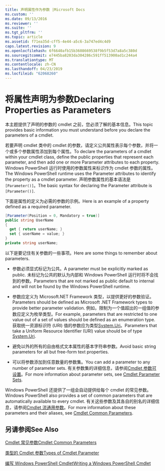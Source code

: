 ```yaml
---
title: 声明属性作为参数 |Microsoft Docs
ms.custom: ''
ms.date: 09/13/2016
ms.reviewer: ''
ms.suite: ''
ms.tgt_pltfrm: ''
ms.topic: article
ms.assetid: f71ea35d-cff5-4e44-a5c6-3a747ed4c4d9
caps.latest.revision: 9
ms.openlocfilehash: 6f6640afb15b3608669538f9b5f53d7a8a5c380d
ms.sourcegitcommit: e7445ba8203da304286c591ff513900ad1c244a4
ms.translationtype: MT
ms.contentlocale: zh-CN
ms.lasthandoff: 04/23/2019
ms.locfileid: "62068260"
---
```

# <a name="declaring-properties-as-parameters"></a><span data-ttu-id="71773-102">将属性声明为参数</span><span class="sxs-lookup"><span data-stu-id="71773-102">Declaring Properties as Parameters</span></span>

<span data-ttu-id="71773-103">本主题提供了声明的参数的 cmdlet 之前，您必须了解的基本信息。</span><span class="sxs-lookup"><span data-stu-id="71773-103">This topic provides basic information you must understand before you declare the parameters of a cmdlet.</span></span>

<span data-ttu-id="71773-104">若要声明 cmdlet 类中的 cmdlet 的参数，请定义公共属性表示每个参数，并将一个或多个参数属性添加到每个属性。</span><span class="sxs-lookup"><span data-stu-id="71773-104">To declare the parameters of a cmdlet within your cmdlet class, define the public properties that represent each parameter, and then add one or more Parameter attributes to each property.</span></span> <span data-ttu-id="71773-105">Windows PowerShell 运行时使用的参数属性来标识作为 cmdlet 参数的属性。</span><span class="sxs-lookup"><span data-stu-id="71773-105">The Windows PowerShell runtime uses the Parameter attributes to identify the property as a cmdlet parameter.</span></span> <span data-ttu-id="71773-106">声明参数属性的基本语法是`[Parameter()]`。</span><span class="sxs-lookup"><span data-stu-id="71773-106">The basic syntax for declaring the Parameter attribute is `[Parameter()]`.</span></span>

<span data-ttu-id="71773-107">下面是属性的定义为必需的参数的示例。</span><span class="sxs-lookup"><span data-stu-id="71773-107">Here is an example of a property defined as a required parameter.</span></span>

```csharp
[Parameter(Position = 0, Mandatory = true)]
public string UserName
{
  get { return userName; }
  set { userName = value; }
}
private string userName;
```

<span data-ttu-id="71773-108">以下是要记住有关参数的一些事项。</span><span class="sxs-lookup"><span data-stu-id="71773-108">Here are some things to remember about parameters.</span></span>

- <span data-ttu-id="71773-109">参数必须显式标记为公共。</span><span class="sxs-lookup"><span data-stu-id="71773-109">A parameter must be explicitly marked as public.</span></span> <span data-ttu-id="71773-110">未标记为公共的默认为内部和 Windows PowerShell 运行时将不会找到的参数。</span><span class="sxs-lookup"><span data-stu-id="71773-110">Parameters that are not marked as public default to internal and will not be found by the Windows PowerShell runtime.</span></span>

- <span data-ttu-id="71773-111">参数应定义为 Microsoft.NET Framework 类型，以提供更好的参数验证。</span><span class="sxs-lookup"><span data-stu-id="71773-111">Parameters should be defined as Microsoft .NET Framework types to provide better parameter validation.</span></span> <span data-ttu-id="71773-112">例如，限制为一个值超出的一组值的参数应定义为枚举类型。</span><span class="sxs-lookup"><span data-stu-id="71773-112">For example, parameters that are restricted to one value out of a set of values should be defined as an enumeration type.</span></span> <span data-ttu-id="71773-113">获取统一资源标识符 (URI) 值的参数应为类型[System.Uri](/dotnet/api/System.Uri)。</span><span class="sxs-lookup"><span data-stu-id="71773-113">Parameters that take a Uniform Resource Identifier (URI) value should be of type [System.Uri](/dotnet/api/System.Uri).</span></span>

- <span data-ttu-id="71773-114">避免以外的所有的自由格式文本属性的基本字符串参数。</span><span class="sxs-lookup"><span data-stu-id="71773-114">Avoid basic string parameters for all but free-form text properties.</span></span>

- <span data-ttu-id="71773-115">可以将参数添加到任意数量的参数集。</span><span class="sxs-lookup"><span data-stu-id="71773-115">You can add a parameter to any number of parameter sets.</span></span> <span data-ttu-id="71773-116">有关参数集的详细信息，请参阅[Cmdlet 参数可设置](./cmdlet-parameter-sets.md)。</span><span class="sxs-lookup"><span data-stu-id="71773-116">For more information about parameter sets, see [Cmdlet Parameter Sets](./cmdlet-parameter-sets.md).</span></span>

<span data-ttu-id="71773-117">Windows PowerShell 还提供了一组会自动提供给每个 cmdlet 的常见参数。</span><span class="sxs-lookup"><span data-stu-id="71773-117">Windows PowerShell also provides a set of common parameters that are automatically available to every cmdlet.</span></span> <span data-ttu-id="71773-118">有关这些参数及其各自的别名的详细信息，请参阅[Cmdlet 流通用参数](./common-parameter-names.md)。</span><span class="sxs-lookup"><span data-stu-id="71773-118">For more information about these parameters and their aliases, see [Cmdlet Common Parameters](./common-parameter-names.md).</span></span>

## <a name="see-also"></a><span data-ttu-id="71773-119">另请参阅</span><span class="sxs-lookup"><span data-stu-id="71773-119">See Also</span></span>

[<span data-ttu-id="71773-120">Cmdlet 常见参数</span><span class="sxs-lookup"><span data-stu-id="71773-120">Cmdlet Common Parameters</span></span>](./common-parameter-names.md)

[<span data-ttu-id="71773-121">类型的 Cmdlet 参数</span><span class="sxs-lookup"><span data-stu-id="71773-121">Types of Cmdlet Parameter</span></span>](./types-of-cmdlet-parameters.md)

[<span data-ttu-id="71773-122">编写 Windows PowerShell Cmdlet</span><span class="sxs-lookup"><span data-stu-id="71773-122">Writing a Windows PowerShell Cmdlet</span></span>](./writing-a-windows-powershell-cmdlet.md)
